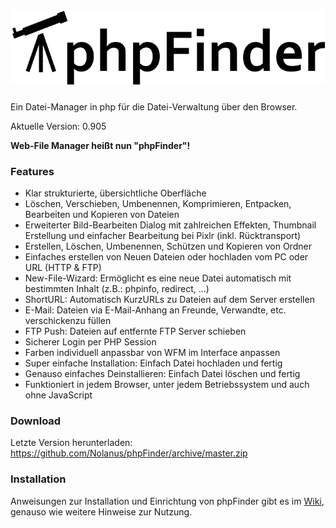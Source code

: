 ![phpFinder Logo](/Logo.png)
=============

Ein Datei-Manager in php für die Datei-Verwaltung über den Browser.

Aktuelle Version: 0.905

**Web-File Manager heißt nun "phpFinder"!**

### Features

* Klar strukturierte, übersichtliche Oberfläche
* Löschen, Verschieben, Umbenennen, Komprimieren, Entpacken, Bearbeiten und Kopieren von Dateien
* Erweiterter Bild-Bearbeiten Dialog mit zahlreichen Effekten, Thumbnail Erstellung und einfacher Bearbeitung bei Pixlr (inkl. Rücktransport)
* Erstellen, Löschen, Umbenennen, Schützen und Kopieren von Ordner
* Einfaches erstellen von Neuen Dateien oder hochladen vom PC oder URL (HTTP & FTP)
* New-File-Wizard: Ermöglicht es eine neue Datei automatisch mit bestimmten Inhalt (z.B.: phpinfo, redirect, ...)
* ShortURL: Automatisch KurzURLs zu Dateien auf dem Server erstellen
* E-Mail: Dateien via E-Mail-Anhang an Freunde, Verwandte, etc. verschickenzu füllen
* FTP Push: Dateien auf entfernte FTP Server schieben
* Sicherer Login per PHP Session
* Farben individuell anpassbar von WFM im Interface anpassen
* Super einfache Installation: Einfach Datei hochladen und fertig
* Genauso einfaches Deinstallieren: Einfach Datei löschen und fertig
* Funktioniert in jedem Browser, unter jedem Betriebssystem und auch ohne JavaScript

### Download
Letzte Version herunterladen: https://github.com/Nolanus/phpFinder/archive/master.zip

### Installation
Anweisungen zur Installation und Einrichtung von phpFinder gibt es im [Wiki](https://github.com/Nolanus/phpFinder/wiki/Installation), genauso wie weitere Hinweise zur Nutzung.
